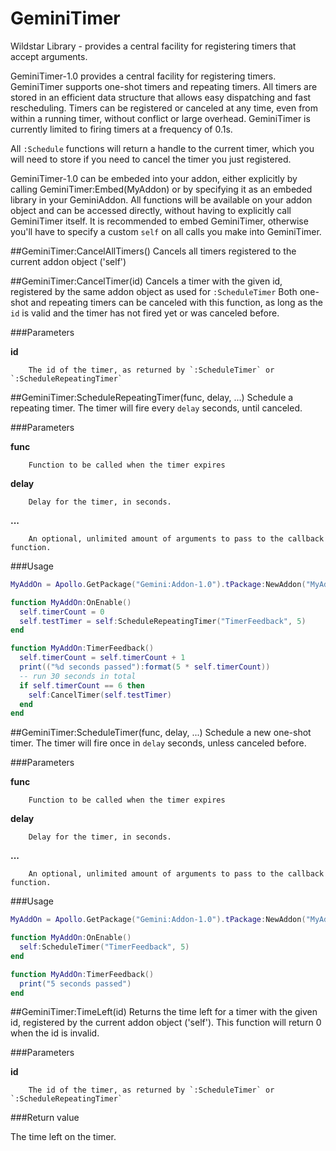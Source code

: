GeminiTimer
===========

Wildstar Library - provides a central facility for registering timers that accept arguments.

GeminiTimer-1.0 provides a central facility for registering timers. 
GeminiTimer supports one-shot timers and repeating timers. All timers are stored in an efficient data structure that allows easy dispatching and fast rescheduling. Timers can be registered or canceled at any time, even from within a running timer, without conflict or large overhead.
GeminiTimer is currently limited to firing timers at a frequency of 0.1s.

All `:Schedule` functions will return a handle to the current timer, which you will need to store if you need to cancel the timer you just registered.

GeminiTimer-1.0 can be embeded into your addon, either explicitly by calling GeminiTimer:Embed(MyAddon) or by specifying it as an embeded library in your GeminiAddon. All functions will be available on your addon object and can be accessed directly, without having to explicitly call GeminiTimer itself.
It is recommended to embed GeminiTimer, otherwise you'll have to specify a custom `self` on all calls you make into GeminiTimer.



##GeminiTimer:CancelAllTimers()
Cancels all timers registered to the current addon object ('self')



##GeminiTimer:CancelTimer(id)
Cancels a timer with the given id, registered by the same addon object as used for `:ScheduleTimer` Both one-shot and repeating timers can be canceled with this function, as long as the `id` is valid and the timer has not fired yet or was canceled before.

###Parameters

**id**

		The id of the timer, as returned by `:ScheduleTimer` or `:ScheduleRepeatingTimer`


##GeminiTimer:ScheduleRepeatingTimer(func, delay, ...)
Schedule a repeating timer. 
The timer will fire every `delay` seconds, until canceled.

###Parameters

**func**

		Function to be called when the timer expires

**delay**

		Delay for the timer, in seconds.
**...**

		An optional, unlimited amount of arguments to pass to the callback function.

###Usage

```lua
MyAddOn = Apollo.GetPackage("Gemini:Addon-1.0").tPackage:NewAddon("MyAddOn", "Gemini:Timer-1.0")

function MyAddOn:OnEnable()
  self.timerCount = 0
  self.testTimer = self:ScheduleRepeatingTimer("TimerFeedback", 5)
end

function MyAddOn:TimerFeedback()
  self.timerCount = self.timerCount + 1
  print(("%d seconds passed"):format(5 * self.timerCount))
  -- run 30 seconds in total
  if self.timerCount == 6 then
    self:CancelTimer(self.testTimer)
  end
end
```


##GeminiTimer:ScheduleTimer(func, delay, ...)
Schedule a new one-shot timer. 
The timer will fire once in `delay` seconds, unless canceled before.

###Parameters

**func**

		Function to be called when the timer expires

**delay**

		Delay for the timer, in seconds.

**...**

		An optional, unlimited amount of arguments to pass to the callback function.

###Usage

```lua
MyAddOn = Apollo.GetPackage("Gemini:Addon-1.0").tPackage:NewAddon("MyAddOn", "Gemini:Timer-1.0")

function MyAddOn:OnEnable()
  self:ScheduleTimer("TimerFeedback", 5)
end

function MyAddOn:TimerFeedback()
  print("5 seconds passed")
end
```


##GeminiTimer:TimeLeft(id)
Returns the time left for a timer with the given id, registered by the current addon object ('self'). 
This function will return 0 when the id is invalid.

###Parameters

**id**

		The id of the timer, as returned by `:ScheduleTimer` or `:ScheduleRepeatingTimer`

###Return value

The time left on the timer.
